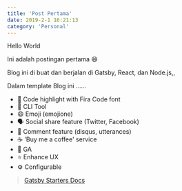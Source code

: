 ```yaml
---
title: 'Post Pertama'
date: 2019-2-1 16:21:13
category: 'Personal'
---
```


Hello World 

Ini adalah postingan pertama 😄 

Blog ini di buat dan berjalan di Gatsby, React, dan Node.js,,

Dalam template Blog ini ......

- 💄 Code highlight with Fira Code font
- 🧙 CLI Tool
- 😄 Emoji (emojione)
- 🗣 Social share feature (Twitter, Facebook)
- 💬 Comment feature (disqus, utterances)
- ☕ 'Buy me a coffee' service
- 🤖 GA
- ⭐ Enhance UX
- ⚙ Configurable

> [Gatsby Starters Docs](https://www.gatsbyjs.org/)
